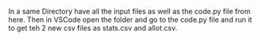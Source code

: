 In a same Directory have all the input files as well as the code.py file from here. Then in VSCode open the folder and go to the code.py file and run it to get teh 2 new csv files as stats.csv and allot.csv.
